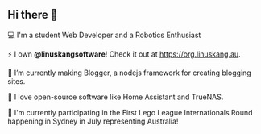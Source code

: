 ## Hi there 👋

💻 I'm a student Web Developer and a Robotics Enthusiast

⚡ I own **@linuskangsoftware**! Check it out at https://org.linuskang.au.

🌱 I’m currently making Blogger, a nodejs framework for creating blogging sites.

💬 I love open-source software like Home Assistant and TrueNAS.

🎉 I'm currently participating in the First Lego League Internationals Round happening in Sydney in July representing Australia!

#
